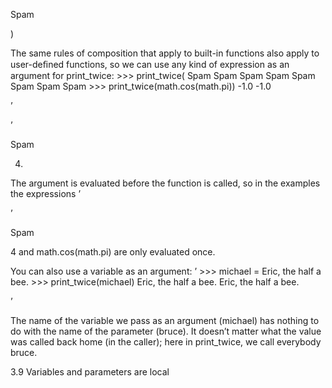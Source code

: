 Spam

)

The same rules of composition that apply to built-in functions also apply to user-deﬁned functions, so we can use any kind of expression as an argument for print_twice: >>> print_twice( Spam Spam Spam Spam Spam Spam Spam Spam >>> print_twice(math.cos(math.pi)) -1.0 -1.0

’

’

Spam

4)

The argument is evaluated before the function is called, so in the examples the expressions ’

’

Spam

4 and math.cos(math.pi) are only evaluated once.

You can also use a variable as an argument: ’ >>> michael = Eric, the half a bee. >>> print_twice(michael) Eric, the half a bee. Eric, the half a bee.

’

The name of the variable we pass as an argument (michael) has nothing to do with the name of the parameter (bruce). It doesn’t matter what the value was called back home (in the caller); here in print_twice, we call everybody bruce.

3.9 Variables and parameters are local